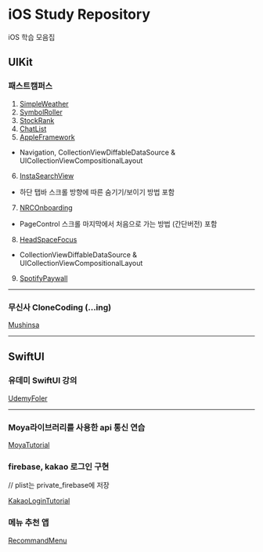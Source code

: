 # iOS Study Repository
iOS 학습 모음집

## UIKit

### 패스트캠퍼스 
1. [SimpleWeather](https://github.com/Yimkeul/iOS_Study_Repository/tree/main/FastCampusStudy/SimpleWeather)
2. [SymbolRoller](https://github.com/Yimkeul/iOS_Study_Repository/tree/main/FastCampusStudy/SymbolRoller)
3. [StockRank](https://github.com/Yimkeul/iOS_Study_Repository/tree/main/FastCampusStudy/StockRank)
4. [ChatList](https://github.com/Yimkeul/iOS_Study_Repository/tree/main/FastCampusStudy/ChatList)
5. [AppleFramework](https://github.com/Yimkeul/iOS_Study_Repository/tree/main/FastCampusStudy/AppleFrameworks) 
- Navigation, CollectionViewDiffableDataSource & UICollectionViewCompositionalLayout
6. [InstaSearchView](https://github.com/Yimkeul/iOS_Study_Repository/tree/main/FastCampusStudy/InstaSearchView) 
- 하단 탭바 스크롤 방향에 따른 숨기기/보이기 방법 포함
7. [NRCOnboarding](https://github.com/Yimkeul/iOS_Study_Repository/tree/main/FastCampusStudy/NRCOnboarding) 
- PageControl 스크롤 마지막에서 처음으로 가는 방법 (간단버전) 포함
8. [HeadSpaceFocus](https://github.com/Yimkeul/iOS_Study_Repository/tree/main/FastCampusStudy/HeadSpaceFocus) 
- CollectionViewDiffableDataSource & UICollectionViewCompositionalLayout
9. [SpotifyPaywall](https://github.com/Yimkeul/iOS_Study_Repository/tree/main/FastCampusStudy/SpotifyPaywall)


---
### 무신사 CloneCoding (...ing)
[Mushinsa](https://github.com/Yimkeul/MushinsaCloneCoding)

---

## SwiftUI

### 유데미 SwiftUI 강의
[UdemyFoler](https://github.com/Yimkeul/iOS_Study_Repository/tree/main/UdemyFolder)

---
### Moya라이브러리를 사용한 api 통신 연습
[MoyaTutorial](https://github.com/Yimkeul/iOS_Study_Repository/tree/main/MoyaTutorial)

### firebase, kakao 로그인 구현 
// plist는 private_firebase에 저장

[KakaoLoginTutorial](https://github.com/Yimkeul/iOS_Study_Repository/tree/main/KakaoLoginTutorial)

### 메뉴 추천 앱
[RecommandMenu](https://github.com/Yimkeul/iOS_Study_Repository/tree/main/RecommandMenu)
